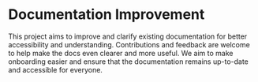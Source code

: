 # Documentation Improvement

This project aims to improve and clarify existing documentation for better accessibility and understanding. Contributions and feedback are welcome to help make the docs even clearer and more useful.
We aim to make onboarding easier and ensure that the documentation remains up-to-date and accessible for everyone.
